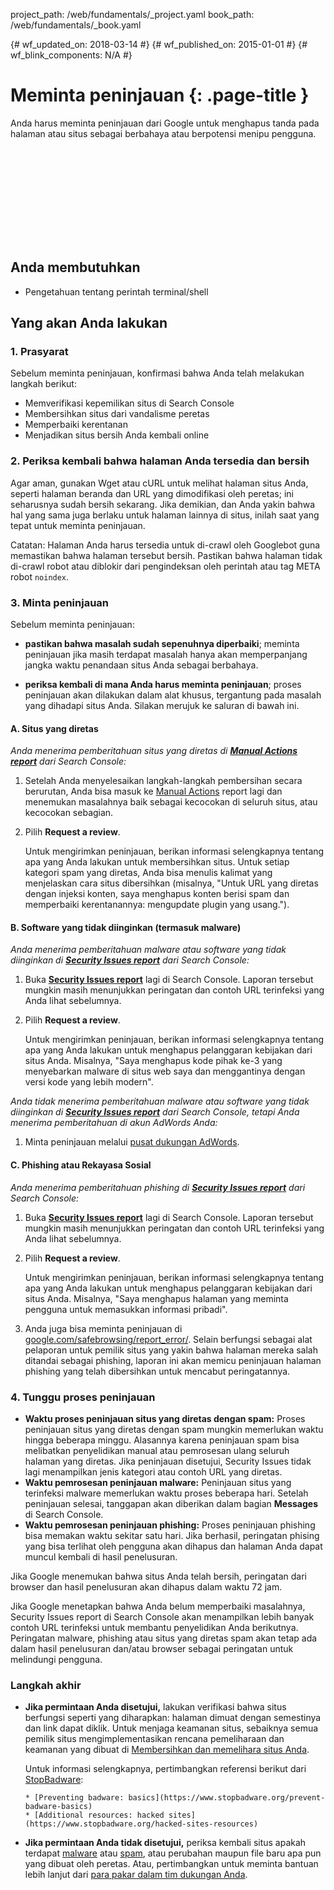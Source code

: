 project_path: /web/fundamentals/_project.yaml
book_path: /web/fundamentals/_book.yaml

{# wf_updated_on: 2018-03-14 #}
{# wf_published_on: 2015-01-01 #}
{# wf_blink_components: N/A #}

# Meminta peninjauan {: .page-title }

Anda harus meminta peninjauan dari Google untuk menghapus tanda pada halaman atau situs sebagai
berbahaya atau berpotensi menipu pengguna.

<div class="video-wrapper">
  <iframe class="devsite-embedded-youtube-video" data-video-id="lc3UjnDcMxo"
          data-autohide="1" data-showinfo="0" frameborder="0" allowfullscreen>
  </iframe>
</div>

## Anda membutuhkan

*   Pengetahuan tentang perintah terminal/shell

## Yang akan Anda lakukan

### 1. Prasyarat

Sebelum meminta peninjauan, konfirmasi bahwa Anda telah melakukan langkah berikut:

* Memverifikasi kepemilikan situs di Search Console
* Membersihkan situs dari vandalisme peretas
* Memperbaiki kerentanan
* Menjadikan situs bersih Anda kembali online

### 2. Periksa kembali bahwa halaman Anda tersedia dan bersih

Agar aman, gunakan Wget atau cURL untuk melihat halaman situs Anda, seperti
halaman beranda dan URL yang dimodifikasi oleh peretas; ini seharusnya sudah bersih sekarang. Jika demikian,
dan Anda yakin bahwa hal yang sama juga berlaku untuk halaman lainnya di situs,
inilah saat yang tepat untuk meminta peninjauan.

Catatan: Halaman Anda harus tersedia untuk di-crawl oleh Googlebot guna memastikan bahwa
halaman tersebut bersih. Pastikan bahwa halaman tidak di-crawl robot atau diblokir dari
pengindeksan oleh perintah atau tag META robot `noindex`.

### 3. Minta peninjauan

Sebelum meminta peninjauan:

* **pastikan bahwa masalah sudah sepenuhnya diperbaiki**;
meminta peninjauan jika masih terdapat masalah hanya akan memperpanjang jangka waktu
penandaan situs Anda sebagai berbahaya.

* **periksa kembali di mana Anda harus meminta peninjauan**; proses peninjauan akan
dilakukan dalam alat khusus, tergantung pada masalah yang dihadapi situs Anda.
Silakan merujuk ke saluran di bawah ini.


#### A. Situs yang diretas

*Anda menerima pemberitahuan situs yang diretas di
[**Manual Actions report**](https://www.google.com/webmasters/tools/manual-action)
dari Search Console:*

1. Setelah Anda menyelesaikan langkah-langkah pembersihan secara berurutan,
  Anda bisa masuk ke [Manual Actions](https://www.google.com/webmasters/tools/manual-action)
  report lagi dan menemukan masalahnya baik sebagai kecocokan di seluruh situs, atau kecocokan
  sebagian.
2. Pilih **Request a review**.

    Untuk mengirimkan peninjauan, berikan informasi selengkapnya tentang apa
    yang Anda lakukan untuk membersihkan situs. Untuk setiap kategori spam yang diretas, Anda bisa menulis
    kalimat yang menjelaskan cara situs dibersihkan (misalnya, "Untuk URL
    yang diretas dengan injeksi konten, saya menghapus konten berisi spam dan memperbaiki
    kerentanannya: mengupdate plugin yang usang.").


#### B. Software yang tidak diinginkan (termasuk malware)

*Anda menerima pemberitahuan malware atau software yang tidak diinginkan di
[**Security Issues report**](https://www.google.com/webmasters/tools/security-issues)
dari Search Console:*

1. Buka
  [**Security Issues report**](https://www.google.com/webmasters/tools/security-issues)
  lagi di Search Console. Laporan tersebut mungkin masih menunjukkan peringatan dan contoh
  URL terinfeksi yang Anda lihat sebelumnya.
2. Pilih **Request a review**.

    Untuk mengirimkan peninjauan, berikan informasi selengkapnya tentang
    apa yang Anda lakukan untuk menghapus pelanggaran kebijakan dari situs Anda. Misalnya,
    "Saya menghapus kode pihak ke-3 yang menyebarkan malware di situs web
    saya dan menggantinya dengan versi kode yang lebih modern".


*Anda tidak menerima pemberitahuan malware atau software yang tidak diinginkan di
[**Security Issues report**](https://www.google.com/webmasters/tools/security-issues)
dari Search Console, tetapi Anda menerima pemberitahuan di akun AdWords Anda:*

1. Minta peninjauan melalui
  [pusat dukungan AdWords](https://support.google.com/adwords/contact/site_policy).


#### C. Phishing atau Rekayasa Sosial

*Anda menerima pemberitahuan phishing di
[**Security Issues report**](https://www.google.com/webmasters/tools/security-issues)
dari Search Console:*

1. Buka
  [**Security Issues report**](https://www.google.com/webmasters/tools/security-issues)
  lagi di Search Console. Laporan tersebut mungkin masih menunjukkan peringatan dan contoh
  URL terinfeksi yang Anda lihat sebelumnya.
2. Pilih **Request a review**.

    Untuk mengirimkan peninjauan, berikan informasi selengkapnya tentang
    apa yang Anda lakukan untuk menghapus pelanggaran kebijakan dari situs Anda. Misalnya,
    "Saya menghapus halaman yang meminta pengguna untuk memasukkan informasi pribadi".

3. Anda juga bisa meminta peninjauan di
  [google.com/safebrowsing/report_error/](https://www.google.com/safebrowsing/report_error/).
  Selain berfungsi sebagai alat pelaporan untuk pemilik situs yang yakin bahwa halaman mereka
  salah ditandai sebagai phishing, laporan ini akan memicu peninjauan
  halaman phishing yang telah dibersihkan untuk mencabut peringatannya.

### 4. Tunggu proses peninjauan

* **Waktu proses peninjauan situs yang diretas dengan spam:** Proses peninjauan situs yang diretas
  dengan spam mungkin memerlukan waktu hingga beberapa minggu. Alasannya karena peninjauan
  spam bisa melibatkan penyelidikan manual atau pemrosesan ulang seluruh
  halaman yang diretas. Jika peninjauan disetujui, Security Issues tidak lagi
  menampilkan jenis kategori atau contoh URL yang diretas.
* **Waktu pemrosesan peninjauan malware:** Peninjauan situs yang terinfeksi
  malware memerlukan waktu proses beberapa hari. Setelah peninjauan selesai, tanggapan
  akan diberikan dalam bagian **Messages** di Search Console.
* **Waktu pemrosesan peninjauan phishing:** Proses peninjauan phishing bisa memakan waktu sekitar
  satu hari. Jika berhasil, peringatan phising yang bisa terlihat oleh pengguna akan
  dihapus dan halaman Anda dapat muncul kembali di hasil penelusuran.

Jika Google menemukan bahwa situs Anda telah bersih, peringatan dari browser dan
hasil penelusuran akan dihapus dalam waktu 72 jam.

Jika Google menetapkan bahwa Anda belum memperbaiki masalahnya, Security
Issues report di Search Console akan menampilkan lebih banyak contoh URL
terinfeksi untuk membantu penyelidikan Anda berikutnya. Peringatan malware, phishing atau situs
yang diretas spam akan tetap ada dalam hasil penelusuran dan/atau browser sebagai
peringatan untuk melindungi pengguna.

### Langkah akhir

* **Jika permintaan Anda disetujui,** lakukan verifikasi bahwa situs berfungsi seperti yang diharapkan:
  halaman dimuat dengan semestinya dan link dapat diklik. Untuk menjaga keamanan situs,
  sebaiknya semua pemilik situs mengimplementasikan rencana
  pemeliharaan dan keamanan yang dibuat di [Membersihkan dan memelihara situs Anda](clean_site).

    Untuk informasi selengkapnya, pertimbangkan referensi berikut dari
    [StopBadware](https://www.stopbadware.org):

      * [Preventing badware: basics](https://www.stopbadware.org/prevent-badware-basics)
      * [Additional resources: hacked sites](https://www.stopbadware.org/hacked-sites-resources)

* **Jika permintaan Anda tidak disetujui,** periksa kembali situs apakah terdapat
  [malware](hacked_with_malware) atau [spam](hacked_with_spam), atau
  perubahan maupun file baru apa pun yang dibuat oleh peretas. Atau, pertimbangkan
  untuk meminta bantuan lebih lanjut dari
  [para pakar dalam tim dukungan Anda](support_team).
